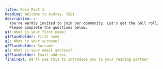 ```yaml
---
title: Form Part 1
heading: Welcome to Audrey. TEST
description: >-
  You're warmly invited to join our community. Let's get the ball rolling...
  Please complete the questions below.
q1: What is your first name?
q1Placeholder: First name
q2: What is your surname?
q2Placeholder: Surname
q3: What is your email address?
q3Placeholder: Email address
finalText: We'll use this to introduce you to your reading partner
---
```


